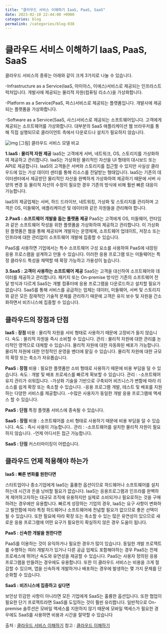 ```yaml
---
title: "클라우드 서비스 이해하기 IaaS, PaaS, SaaS"
date: 2023-02-10 22:44:00 +0900
categories: blog
permalink: /categories/blog-038
---
```

# 클라우드 서비스 이해하기 IaaS, PaaS, SaaS
클라우드 서비스의 종류는 아래와 같이 크게 3가지로 나눌 수 있습니다.

-Infrastructure as a Service(IaaS, 아이아스, 이에스)서비스로 제공되는 인프라스트럭처입니다. 개발사에 제공되는 물리적 자원(컴퓨팅 리소스)을 가상화합니다.

-Platform as a Service(PaaS, 파스)서비스로 제공되는 플랫폼입니다. 개발사에 제공되는 플랫폼을 가상화합니다.

-Software as a Service(SaaS, 사스)서비스로 제공되는 소프트웨어입니다. 고객에게 제공되는 소프트웨어를 가상화합니다.
대부분의 SaaS 애플리케이션 웹 브라우저를 통해 직접 실행되므로 클라이언트 측에서 다운로드나 설치가 필요하지 않습니다.

![img](https://www.whatap.io/ko/blog/9/img/iaas_paas_saas3.webp)
[그림] 클라우드 서비스 모델 비교

**1.IaaS : 물리적 자원 제공**
IaaS는 고객에게 서버, 네트워크, OS, 스토리지를 가상화하여 제공하고 관리합니다. IaaS는 가상화된 물리적인 자산을 UI 형태의 대시보드 또는 API로 제공합니다. IaaS의 고객들은 서버와 스토리지를 접근할 수 있지만 사실상 클라우드에 있는 가상 데이터 센터를 통해 리소스를 전달받는 형태입니다. IaaS는 기존의 데이터센터에서 제공받던 물리적인 자산을 완벽하게 가상화하여 제공하기 때문에 서버 사양의 변경 등 물리적 자산의 수정이 필요한 경우 기존의 방식에 비해 훨씬 빠른 대응이 가능합니다.

IaaS의 제공업체는 서버, 하드 드라이브, 네트워킹, 가상화 및 스토리지를 관리하며 고객은 OS, 미들웨어, 애플리케이션 및 데이터와 같은 자원들을 관리해야 합니다.

**2.PaaS : 소프트웨어 개발을 돕는 플랫폼 제공**
PaaS는 고객에게 OS, 미들웨어, 런타임과 같은 소프트웨어 작성을 위한 플랫폼을 가상화하여 제공하고 관리합니다. 이 가상화된 플랫폼은 웹을 통해 제공되며 개발자는 운영체제, 소프트웨어 업데이트, 저장소 또는 인프라에 대한 관리없이 소프트웨어 개발에 집중할 수 있습니다.

PaaS를 사용하면 기업에서는 특수 소프트웨어 구성 요소를 사용하여 PaaS에 내장된 응용 프로스램을 설계하고 만들 수 있습니다. 이러한 응용 프로그램 또는 미들웨어는 특정 클라우드 특성을 채택할 때 확장 가능하고 가용성이 높습니다.

**3.SaaS : 고객이 사용하는 소프트웨어 제공**
SaaS는 고객을 대신하여 소프트웨어와 데이터를 제공하고 관리합니다. 패키지 또는 On-premise 방식인 기존의 소프트웨어 전달 방식과 다르게 SaaS는 개별 컴퓨터에 응용 프로그램을 다운로드하고 설치할 필요가 없습니다. SaaS를 통해 서비스를 공급하는 업체는 데이터, 미들웨어, 서버 및 스토리지와 같은 모든 잠재적인 기술적 문제를 관리하기 때문에 고객은 유지 보수 및 자원을 간소화하면서 비즈니스에 집중할 수 있습니다.

## 클라우드의 장점과 단점
**IaaS : 장점**
비용 : 물리적 자원을 서비 형태로 사용하기 때문에 고정비가 들지 않습니다.
속도 : 물리적 자원을 즉시 소비할 수 있습니다.
관리 :
물리적 자원에 대한 관리를 논리적인 영역으로 대체할 수 있습니다.
물리적 자원에 대한 자동화된 배포가 가능합니다.
물리적 자원에 대한 안정적인 운영을 벤더에 맡길 수 있습니다.
물리적 자원에 대한 규모의 확장 또는 축소가 자유롭습니다.

**PaaS : 장점**
비용 : 필요한 플랫폼만 소비 형태로 사용하기 때문에 비용 부담을 덜 수 있습니다.
속도 : 개발 및 배포 프로세스를 빠르게 확보할 수 있습니다.
관리 :
-소프트웨어 유지 관리가 쉬워집니다.
-가상화 기술을 기반으로 구축되어 비즈니스가 변함에 따라 리소스를 쉽게 확장 또는 축소할 수 있습니다.
-응용 프로그램 개발, 테스트 및 배포를 지원하는 다양한 서비스를 제공합니다.
-수많은 사용자가 동일한 개발 응용 프로그램에 액세스 할 수 있습니다.

**PaaS : 단점**
특정 플랫폼 서비스에 종속될 수 있습니다.


**SaaS : 장점**
비용 : 소프트웨어를 소비 형태로 사용하기 때문에 비용 부담을 덜 수 있습니다.
속도 : 즉시 사용이 가능합니다..
관리 :
-소프트웨어를 설치한 물리적 자원이 필요하지 않습니다.
-언제 어디서든 접근 가능합니다.

**SaaS : 단점**
커스터마이징이 어렵습니다.

## 클라우드 언제 적용해야 하는가
**IaaS : 빠른 변화를 원한다면**

스타트업이나 종소기업에게 IaaS는 훌륭한 옵션이므로 하드웨어나 소프트웨어를 설치하는데 시간과 돈을 낭비할 필요가 없습니다. IaaS는 응용프로그램과 인프라를 완벽하게 제어하고자하는 대규모 조직에 유용하지만 실제로 소비되거나 필요로하는 것을 구매하려는 경우에만 유용합니다. 빠르게 성장하는 기업의 경우, IaaS는 요구 사항이 변화하고 발전함에 따라 특정 하드웨어나 소프트웨어에 전념할 필요가 없으므로 좋은 선택이 될 수 있습니다. 또한 필요에 따라 확장 또는 축소할 수 있는 많은 유연성이 있으므로 새로운 응용 프로그램에 어떤 요구가 필요한지 확실하지 않은 경우 도움이 됩니다.

**PaaS : 신속한 개발을 원한다면**

PaaS를 이용하는 것이 유익하거나 필요한 경우가 많이 있습니다. 동일한 개발 프로젝트를 수행하는 여러 개발자가 있거나 다른 공급 업체도 포함해야하는 경우 PaaS는 전체 프로세스에 뛰어난 속도와 유연성을 제공할 수 있습니다. PaaS는 사용자 정의된 응용 프로그램을 만들려는 경우에도 유용합니다. 또한 이 클라우드 서비스는 비용을 크게 절감할 수 있으며, 앱을 신속하게 개발하거나 배포하는 경우에 발생하는 몇 가지 문제를 단순화할 수 있습니다.

**SaaS : 비즈니스에 집중하고 싶다면**

보안상 민감한 사항이 아니라면 모든 기업에게 SaaS는 훌륭한 옵션입니다. 또한 협업이 필요한 단기 프로젝트라면 SaaS를 도입하는 것이 훨씬 유리합니다. 일반적으로 On-premise 솔루션은 모바일 액세스를 지원하지 않기 때문에 모바일 액세스가 필요한 경우에도 SaaS를 사용하면 비용과 시간을 절약할 수 있습니다


출처 : [클라우드 서비스 이해하기](https://www.whatap.io/ko/blog/9/)
참고 : [클라우드 이해하기](https://brunch.co.kr/@leedongins/60)